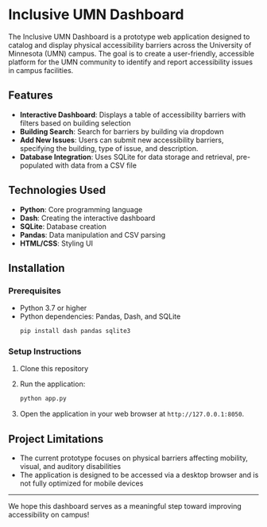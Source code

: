 # Inclusive UMN Dashboard

The Inclusive UMN Dashboard is a prototype web application designed to catalog and display physical accessibility barriers across the University of Minnesota (UMN) campus. The goal is to create a user-friendly, accessible platform for the UMN community to identify and report accessibility issues in campus facilities.

## Features
- **Interactive Dashboard**: Displays a table of accessibility barriers with filters based on building selection
- **Building Search**: Search for barriers by building via dropdown
- **Add New Issues**: Users can submit new accessibility barriers, specifying the building, type of issue, and description.
- **Database Integration**: Uses SQLite for data storage and retrieval, pre-populated with data from a CSV file

## Technologies Used
- **Python**: Core programming language
- **Dash**: Creating the interactive dashboard
- **SQLite**: Database creation
- **Pandas**: Data manipulation and CSV parsing 
- **HTML/CSS**: Styling UI

## Installation

### Prerequisites
- Python 3.7 or higher
- Python dependencies: Pandas, Dash, and SQLite
    ```bash
    pip install dash pandas sqlite3
    ```

### Setup Instructions
1. Clone this repository

2. Run the application:
    ```bash
    python app.py
    ```

3. Open the application in your web browser at `http://127.0.0.1:8050`.

## Project Limitations
- The current prototype focuses on physical barriers affecting mobility, visual, and auditory disabilities
- The application is designed to be accessed via a desktop browser and is not fully optimized for mobile devices

---

We hope this dashboard serves as a meaningful step toward improving accessibility on campus!

